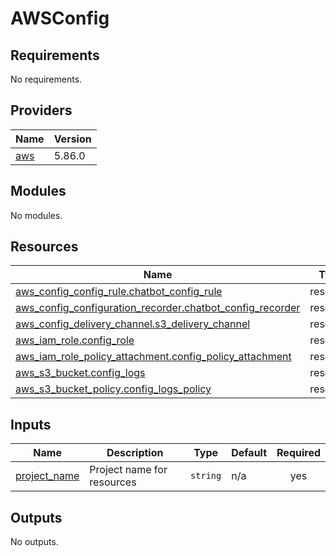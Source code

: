 # AWSConfig

<!-- BEGIN_TF_DOCS -->
## Requirements

No requirements.

## Providers

| Name | Version |
|------|---------|
| <a name="provider_aws"></a> [aws](#provider\_aws) | 5.86.0 |

## Modules

No modules.

## Resources

| Name | Type |
|------|------|
| [aws_config_config_rule.chatbot_config_rule](https://registry.terraform.io/providers/hashicorp/aws/latest/docs/resources/config_config_rule) | resource |
| [aws_config_configuration_recorder.chatbot_config_recorder](https://registry.terraform.io/providers/hashicorp/aws/latest/docs/resources/config_configuration_recorder) | resource |
| [aws_config_delivery_channel.s3_delivery_channel](https://registry.terraform.io/providers/hashicorp/aws/latest/docs/resources/config_delivery_channel) | resource |
| [aws_iam_role.config_role](https://registry.terraform.io/providers/hashicorp/aws/latest/docs/resources/iam_role) | resource |
| [aws_iam_role_policy_attachment.config_policy_attachment](https://registry.terraform.io/providers/hashicorp/aws/latest/docs/resources/iam_role_policy_attachment) | resource |
| [aws_s3_bucket.config_logs](https://registry.terraform.io/providers/hashicorp/aws/latest/docs/resources/s3_bucket) | resource |
| [aws_s3_bucket_policy.config_logs_policy](https://registry.terraform.io/providers/hashicorp/aws/latest/docs/resources/s3_bucket_policy) | resource |

## Inputs

| Name | Description | Type | Default | Required |
|------|-------------|------|---------|:--------:|
| <a name="input_project_name"></a> [project\_name](#input\_project\_name) | Project name for resources | `string` | n/a | yes |

## Outputs

No outputs.
<!-- END_TF_DOCS -->
